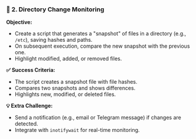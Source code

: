 ### 📁 2. Directory Change Monitoring

**Objective:**
- Create a script that generates a "snapshot" of files in a directory (e.g., `/etc`), saving hashes and paths.
- On subsequent execution, compare the new snapshot with the previous one.
- Highlight modified, added, or removed files.

**✅ Success Criteria:**
- The script creates a snapshot file with file hashes.
- Compares two snapshots and shows differences.
- Highlights new, modified, or deleted files.

**💡 Extra Challenge:**
- Send a notification (e.g., email or Telegram message) if changes are detected.
- Integrate with `inotifywait` for real-time monitoring.
